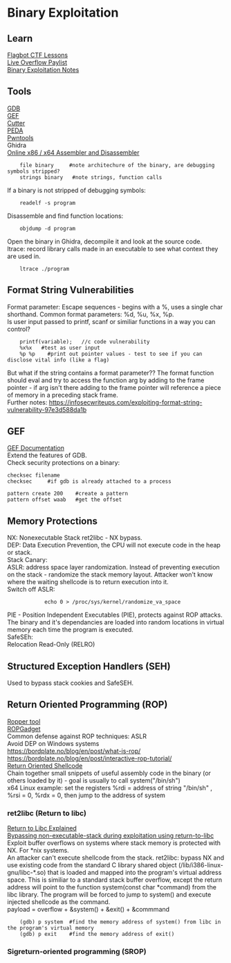 # Binary Exploitation    
## Learn     
[Flagbot CTF Lessons](https://flagbot.ch/material/)     
[Live Overflow Paylist](https://www.youtube.com/watch?v=iyAyN3GFM7A&list=PLhixgUqwRTjxglIswKp9mpkfPNfHkzyeN)   
[Binary Exploitation Notes](https://ir0nstone.gitbook.io/notes/)    

## Tools     
[GDB](https://www.sourceware.org/gdb/)    
[GEF](https://github.com/hugsy/gef)   
[Cutter](https://cutter.re/)    
[PEDA](https://github.com/longld/peda)    
[Pwntools](https://github.com/Gallopsled/pwntools)     
Ghidra    
[Online x86 / x64 Assembler and Disassembler](https://defuse.ca/online-x86-assembler.htm#disassembly2)  

        file binary     #note architechure of the binary, are debugging symbols stripped?     
        strings binary   #note strings, function calls   
If a binary is not stripped of debugging symbols:    

        readelf -s program     
Disassemble and find function locations:       

        objdump -d program     
Open the binary in Ghidra, decompile it and look at the source code.   
ltrace: record library calls made in an executable to see what context they are used in.      

        ltrace ./program      

## Format String Vulnerabilities     
Format parameter: Escape sequences - begins with a %, uses a single char shorthand. Common format parameters: %d, %u, %x, %p.            
Is user input passed to printf, scanf or similiar functions in a way you can control?    

        printf(variable);   //c code vulnerability   
        %x%x   #test as user input   
        %p %p    #print out pointer values - test to see if you can disclose vital info (like a flag)  
But what if the string contains a format parameter?? The format function should eval and try to access the function arg by adding to the frame pointer - if arg isn't there adding to the frame pointer will reference a piece of memory in a preceding stack frame.       
Further notes: https://infosecwriteups.com/exploiting-format-string-vulnerability-97e3d588da1b             
        
## GEF    
[GEF Documentation](https://hugsy.github.io/gef/)    
Extend the features of GDB.    
Check security protections on a binary:     

    checksec filename  
    checksec     #if gdb is already attached to a process    

    pattern create 200    #create a pattern   
    pattern offset waab   #get the offset 

## Memory Protections   
NX: Nonexecutable Stack ret2libc - NX bypass.             
DEP: Data Execution Prevention, the CPU will not execute code in the heap or stack.       
Stack Canary:      
ASLR:  address space layer randomization. Instead of preventing execution on the stack - randomize the stack memory layout. Attacker won't know where the waiting shellcode is to return execution into it.          
Switch off ASLR:      

                echo 0 > /proc/sys/kernel/randomize_va_space    
PIE - Position Independent Executables (PIE), protects against ROP attacks. The binary and it's dependancies are loaded into random locations in virtual memory each time the program is executed.       
SafeSEh:      
Relocation Read-Only (RELRO)      

## Structured Exception Handlers (SEH)    
Used to bypass stack cookies and SafeSEH.       

## Return Oriented Programming (ROP)       
[Ropper tool](https://scoding.de/ropper/)     
[ROPGadget](https://github.com/JonathanSalwan/ROPgadget)     
Common defense against ROP techniques: ASLR         
Avoid DEP on Windows systems        
https://bordplate.no/blog/en/post/what-is-rop/    
https://bordplate.no/blog/en/post/interactive-rop-tutorial/    
[Return Oriented Shellcode](https://www.youtube.com/watch?v=7BMyVvYv5d0)    
Chain together small snippets of useful assembly code in the binary (or others loaded by it) - goal is usually to call system("/bin/sh")      
x64 Linux example: set the registers %rdi = address of string "/bin/sh" , %rsi = 0, %rdx = 0, then jump to the address of system

### ret2libc (Return to libc)     
[Return to Libc Explained](https://www.exploit-db.com/docs/english/28553-linux-classic-return-to-libc-&-return-to-libc-chaining-tutorial.pdf)    
[Bypassing non-executable-stack during exploitation using return-to-libc](https://css.csail.mit.edu/6.858/2019/readings/return-to-libc.pdf)    
Exploit buffer overflows on systems where stack memory is protected with NX. For *nix systems.        
An attacker can't execute shellcode from the stack. ret2libc: bypass NX and use existing code from the standard C library shared object (/lib/i386-linux-gnu/libc-\*.so) that is loaded and mapped into the program's virtual address space. This is similiar to a standard stack buffer overflow, except the return address will point to the function system(const char *command) from the libc library. The program will be forced to jump to system() and execute injected shellcode as the command.                
payload = overflow + &system() + &exit() + &commmand       

        (gdb) p system  #find the memory address of system() from libc in the program's virtual memory    
        (gdb) p exit    #find the memory address of exit() 

### Sigreturn-oriented programming (SROP)     


